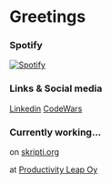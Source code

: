 # Greetings

### Spotify
[![Spotify](https://novatorem.nyksy.vercel.app/api/spotify)](https://open.spotify.com/playlist/2eWMsThzyLUMMePDjpKDTt)

### Links & Social media

[Linkedin](https://www.linkedin.com/in/juho-nykanen-cs/)
[CodeWars](https://www.codewars.com/users/Nyksy)

### Currently working...

on [skripti.org](https://skripti.org/)

at [Productivity Leap Oy](https://www.productivityleap.com/)
